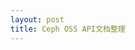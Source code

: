 ```yaml
---
layout: post
title: Ceph OSS API文档整理
---
```


<object data="/assets/ceph-oss-api-doc-cn.pdf" type="application/pdf" width="100%" height="1000px">
</object>
